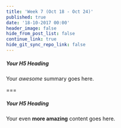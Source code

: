 ```yaml
---
title: 'Week 7 (Oct 18 - Oct 24)'
published: true
date: '18-10-2017 00:00'
header_image: false
hide_from_post_list: false
continue_link: true
hide_git_sync_repo_link: false
---
```


##### Your H5 Heading
Your _awesome_ summary goes here.

===

##### Your H5 Heading
Your even **more amazing** content goes here.
